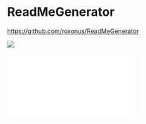 # ReadMeGenerator

https://github.com/roxonus/ReadMeGenerator

![](readmegen.gif)

![](User-readme.md)
